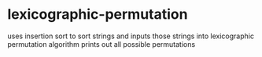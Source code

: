 # lexicographic-permutation

uses insertion sort to sort strings and 
inputs those strings into lexicographic permutation algorithm
prints out all possible permutations
